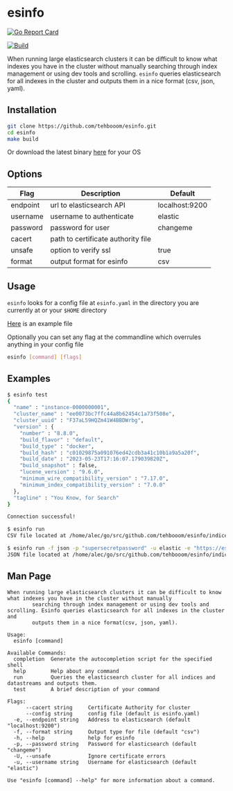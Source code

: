 # esinfo

[![Go Report Card](https://goreportcard.com/badge/github.com/tehbooom/project_name)](https://goreportcard.com/report/github.com/tehbooom/esinfo)

[![Build](https://github.com/tehbooom/esinfo/actions/workflows/build.yml/badge.svg?branch=main)](https://github.com/tehbooom/esinfo/actions/workflows/build.yml)

When running large elasticsearch clusters it can be difficult to know what indexes you have in the cluster without manually searching through index management or using dev tools and scrolling. `esinfo` queries elasticsearch for all indexes in the cluster and outputs them in a nice format (csv, json, yaml).

## Installation

```bash
git clone https://github.com/tehbooom/esinfo.git
cd esinfo
make build
```

Or download the latest binary [here](https://github.com/tehbooom/esinfo/releases) for your OS

## Options

| Flag     | Description                        | Default        |
|----------|------------------------------------|----------------|
| endpoint | url to elasticsearch API           | localhost:9200 |
| username | username to authenticate           | elastic        |
| password | password for user                  | changeme       |
| cacert   | path to certificate authority file |                |
| unsafe   | option to verify ssl               | true           |
| format   | output format for esinfo           | csv            |

## Usage

`esinfo` looks for a config file at `esinfo.yaml` in the directory you are currently at or your `$HOME` directory

[Here](esinfo.yaml) is an example file

Optionally you can set any flag at the commandline which overrules anything in your config file

```bash
esinfo [command] [flags]
```

## Examples

```bash
$ esinfo test
{
  "name" : "instance-0000000001",
  "cluster_name" : "ee0073bc7ffc44a8b62454c1a73f508e",
  "cluster_uuid" : "F37aL59HQZm41W4BBDWrbg",
  "version" : {
    "number" : "8.8.0",
    "build_flavor" : "default",
    "build_type" : "docker",
    "build_hash" : "c01029875a091076ed42cdb3a41c10b1a9a5a20f",
    "build_date" : "2023-05-23T17:16:07.179039820Z",
    "build_snapshot" : false,
    "lucene_version" : "9.6.0",
    "minimum_wire_compatibility_version" : "7.17.0",
    "minimum_index_compatibility_version" : "7.0.0"
  },
  "tagline" : "You Know, for Search"
}

Connection successful!
```

```bash
$ esinfo run
CSV file located at /home/alec/go/src/github.com/tehbooom/esinfo/indices.csv
```

```bash
$ esinfo run -f json -p "supersecretpassword" -u elastic -e "https://es-1:9200"
JSON file located at /home/alec/go/src/github.com/tehbooom/esinfo/indices.json
```

## Man Page

```text
When running large elasticsearch clusters it can be difficult to know what indexes you have in the cluster without manually 
        searching through index management or using dev tools and scrolling. Esinfo queries elasticsearch for all indexes in the cluster and 
        outputs them in a nice format(csv, json, yaml).

Usage:
  esinfo [command]

Available Commands:
  completion  Generate the autocompletion script for the specified shell
  help        Help about any command
  run         Queries the elasticsearch cluster for all indices and datastreams and outputs them.
  test        A brief description of your command

Flags:
      --cacert string     Certificate Authority for cluster
      --config string     config file (default is esinfo.yaml)
  -e, --endpoint string   Address to elasticsearch (default "localhost:9200")
  -f, --format string     Output type for file (default "csv")
  -h, --help              help for esinfo
  -p, --password string   Password for elasticsearch (default "changeme")
  -U, --unsafe            Ignore certificate errors
  -u, --username string   Username for elasticsearch (default "elastic")

Use "esinfo [command] --help" for more information about a command.
```
